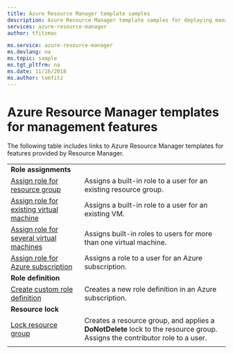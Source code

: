 ```yaml
---
title: Azure Resource Manager template samples
description: Azure Resource Manager template samples for deploying management features, like roles and locks.
services: azure-resource-manager
author: tfitzmac

ms.service: azure-resource-manager
ms.devlang: na
ms.topic: sample
ms.tgt_pltfrm: na
ms.date: 11/16/2018
ms.author: tomfitz
---
```

# Azure Resource Manager templates for management features

The following table includes links to Azure Resource Manager templates for features provided by Resource Manager.

| | |
|-|-|
|**Role assignments**||
| [Assign role for resource group](https://github.com/Azure/azure-quickstart-templates/tree/master/101-rbac-builtinrole-resourcegroup)| Assigns a built-in role to a user for an existing resource group. |
| [Assign role for existing virtual machine](https://github.com/Azure/azure-quickstart-templates/tree/master/101-rbac-builtinrole-virtualmachine)| Assigns a built-in role to a user for an existing VM. |
| [Assign role for several virtual machines](https://github.com/Azure/azure-quickstart-templates/tree/master/201-rbac-builtinrole-multipleVMs)| Assigns built-in roles to users for more than one virtual machine. |
| [Assign role for Azure subscription](https://github.com/Azure/azure-quickstart-templates/tree/master/subscription-level-deployments/subscription-role-assigment)| Assigns a role to a user for an Azure subscription. |
|**Role definition**||
| [Create custom role definition](https://github.com/Azure/azure-quickstart-templates/tree/master/subscription-level-deployments/create-role-def)| Creates a new role definition in an Azure subscription. |
|**Resource lock**||
| [Lock resource group](https://github.com/Azure/azure-quickstart-templates/tree/master/subscription-level-deployments/create-rg-lock-role-assignment)| Creates a resource group, and applies a **DoNotDelete** lock to the resource group. Assigns the contributor role to a user. |
| | |
